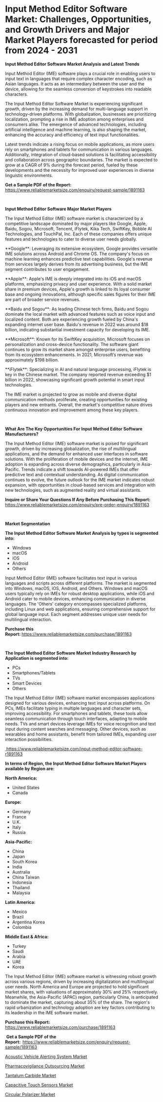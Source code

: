 <p><h1>Input Method Editor Software Market: Challenges, Opportunities, and Growth Drivers and Major Market Players forecasted for period from 2024 - 2031</h1></p><p><strong>Input Method Editor Software Market Analysis and Latest Trends</strong></p>
<p><p>Input Method Editor (IME) software plays a crucial role in enabling users to input text in languages that require complex character encoding, such as Asian languages. It acts as an intermediary between the user and the device, allowing for the seamless conversion of keystrokes into readable characters. </p><p>The Input Method Editor Software Market is experiencing significant growth, driven by the increasing demand for multi-language support in technology-driven platforms. With globalization, businesses are prioritizing localization, prompting a rise in IME adoption among enterprises and consumers alike. The emergence of advanced technologies, including artificial intelligence and machine learning, is also shaping the market, enhancing the accuracy and efficiency of text input functionalities.</p><p>Latest trends indicate a rising focus on mobile applications, as more users rely on smartphones and tablets for communication in various languages. Additionally, integration of cloud-based solutions is facilitating accessibility and collaboration across geographic boundaries. The market is expected to grow at a CAGR of 9% during the forecast period, fueled by these developments and the necessity for improved user experiences in diverse linguistic environments.</p></p>
<p><strong>Get a Sample PDF of the Report:&nbsp;</strong> <a href="https://www.reliablemarketsize.com/enquiry/request-sample/1891163?utm_campaign=1590&utm_medium=2&utm_source=Github&utm_content=ia&utm_term=30102024&utm_id=input-method-editor-software">https://www.reliablemarketsize.com/enquiry/request-sample/1891163</a></p>
<p>&nbsp;</p>
<p><strong>Input Method Editor Software Major Market Players</strong></p>
<p><p>The Input Method Editor (IME) software market is characterized by a competitive landscape dominated by major players like Google, Apple, Baidu, Sogou, Microsoft, Tencent, iFlytek, Kika Tech, SwiftKey, Bobble AI Technologies, and TouchPal, Inc. Each of these companies offers unique features and technologies to cater to diverse user needs globally.</p><p>**Google**: Leveraging its extensive ecosystem, Google provides versatile IME solutions across Android and Chrome OS. The company's focus on machine learning enhances predictive text capabilities. Google's revenue from services largely derives from its advertising business, but the IME segment contributes to user engagement.</p><p>**Apple**: Apple's IME is deeply integrated into its iOS and macOS platforms, emphasizing privacy and user experience. With a solid market share in premium devices, Apple's growth is linked to its loyal consumer base and ongoing innovations, although specific sales figures for their IME are part of broader service revenues.</p><p>**Baidu and Sogou**: As leading Chinese tech firms, Baidu and Sogou dominate the local market with advanced features such as voice input and localized content. Both are experiencing growth fueled by China's expanding internet user base. Baidu's revenue in 2022 was around $18 billion, indicating substantial investment capacity for developing its IME.</p><p>**Microsoft**: Known for its SwiftKey acquisition, Microsoft focuses on personalization and cross-device functionality. The software giant continues to grow its market share amongst enterprise users, benefiting from its ecosystem enhancements. In 2021, Microsoft’s revenue was approximately $198 billion.</p><p>**iFlytek**: Specializing in AI and natural language processing, iFlytek is key in the Chinese market. The company reported revenue exceeding $1 billion in 2022, showcasing significant growth potential in smart input technologies.</p><p>The IME market is projected to grow as mobile and diverse digital communication methods proliferate, creating opportunities for existing players and new entrants. Overall, the market's competitive nature drives continuous innovation and improvement among these key players.</p></p>
<p>&nbsp;</p>
<p><strong>What Are The Key Opportunities For Input Method Editor Software Manufacturers?</strong></p>
<p><p>The Input Method Editor (IME) software market is poised for significant growth, driven by increasing globalization, the rise of multilingual applications, and the demand for enhanced user interfaces in software solutions. With the proliferation of mobile devices and the internet, IME adoption is expanding across diverse demographics, particularly in Asia-Pacific. Trends indicate a shift towards AI-powered IMEs that offer predictive text and contextual understanding. As digital communication continues to evolve, the future outlook for the IME market indicates robust expansion, with opportunities in cloud-based services and integration with new technologies, such as augmented reality and virtual assistants.</p></p>
<p><strong>Inquire or Share Your Questions If Any Before Purchasing This Report:</strong> <a href="https://www.reliablemarketsize.com/enquiry/pre-order-enquiry/1891163?utm_campaign=1590&utm_medium=2&utm_source=Github&utm_content=ia&utm_term=30102024&utm_id=input-method-editor-software">https://www.reliablemarketsize.com/enquiry/pre-order-enquiry/1891163</a></p>
<p>&nbsp;</p>
<p><strong>Market Segmentation</strong></p>
<p><strong>The Input Method Editor Software Market Analysis by types is segmented into:</strong></p>
<p><ul><li>Windows</li><li>macOS</li><li>iOS</li><li>Android</li><li>Others</li></ul></p>
<p><p>Input Method Editor (IME) software facilitates text input in various languages and scripts across different platforms. The market is segmented into Windows, macOS, iOS, Android, and Others. Windows and macOS users typically rely on IMEs for robust desktop applications, while iOS and Android cater to mobile devices, enhancing communication in diverse languages. The 'Others' category encompasses specialized platforms, including Linux and web applications, ensuring comprehensive support for global language input. Each segment addresses unique user needs for multilingual interaction.</p></p>
<p><strong>Purchase this Report:&nbsp;</strong><a href="https://www.reliablemarketsize.com/purchase/1891163?utm_campaign=1590&utm_medium=2&utm_source=Github&utm_content=ia&utm_term=30102024&utm_id=input-method-editor-software">https://www.reliablemarketsize.com/purchase/1891163</a></p>
<p>&nbsp;</p>
<p><strong>The Input Method Editor Software Market Industry Research by Application is segmented into:</strong></p>
<p><ul><li>PCs</li><li>Smartphones/Tablets</li><li>TVs</li><li>Smart Devices</li><li>Others</li></ul></p>
<p><p>The Input Method Editor (IME) software market encompasses applications designed for various devices, enhancing text input across platforms. On PCs, IMEs facilitate typing in multiple languages and character sets, improving accessibility. For smartphones and tablets, these tools allow seamless communication through touch interfaces, adapting to mobile needs. TVs and smart devices leverage IMEs for voice recognition and text input during content searches and messaging. Other devices, such as wearables and home assistants, benefit from tailored IMEs, expanding user interaction possibilities.</p></p>
<p><a href="https://www.reliablemarketsize.com/input-method-editor-software-r1891163?utm_campaign=1590&utm_medium=2&utm_source=Github&utm_content=ia&utm_term=30102024&utm_id=input-method-editor-software">&nbsp;https://www.reliablemarketsize.com/input-method-editor-software-r1891163</a></p>
<p><strong>In terms of Region, the Input Method Editor Software Market Players available by Region are:</strong></p>
<p>
    <p> <strong> North America: </strong>
        <ul>
            <li>United States</li>
            <li>Canada</li>
        </ul>
        </p> 
    <p> <strong> Europe: </strong>
        <ul>
            <li>Germany</li>
            <li>France</li>
            <li>U.K.</li>
            <li>Italy</li>
            <li>Russia</li>
        </ul>
        </p> 
    <p> <strong> Asia-Pacific: </strong>
        <ul>
            <li>China</li>
            <li>Japan</li>
            <li>South Korea</li>
            <li>India</li>
            <li>Australia</li>
            <li>China Taiwan</li>
            <li>Indonesia</li>
            <li>Thailand</li>
            <li>Malaysia</li>
        </ul>
        </p> 
    <p> <strong> Latin America: </strong>
        <ul>
            <li>Mexico</li>
            <li>Brazil</li>
            <li>Argentina Korea</li>
            <li>Colombia</li>
        </ul>
        </p> 
    <p> <strong> Middle East & Africa: </strong>
        <ul>
            <li>Turkey</li>
            <li>Saudi</li>
            <li>Arabia</li>
            <li>UAE</li>
            <li>Korea</li>
        </ul>
    </p>
    </p>
<p><p>The Input Method Editor (IME) software market is witnessing robust growth across various regions, driven by increasing digitalization and multilingual user needs. North America and Europe are projected to hold significant market shares, with valuations of approximately 30% and 25% respectively. Meanwhile, the Asia-Pacific (APAC) region, particularly China, is anticipated to dominate the market, capturing about 35% of the share. The region's rapid urbanization and technology adoption are key factors contributing to its leadership in the IME software market.</p></p>
<p><strong>Purchase this Report: </strong><a href="https://www.reliablemarketsize.com/purchase/1891163?utm_campaign=1590&utm_medium=2&utm_source=Github&utm_content=ia&utm_term=30102024&utm_id=input-method-editor-software">https://www.reliablemarketsize.com/purchase/1891163</a></p>
<p>&nbsp;<strong>Get a Sample PDF of the Report:&nbsp;&nbsp;</strong><a href="https://www.reliablemarketsize.com/enquiry/request-sample/1891163?utm_campaign=1590&utm_medium=2&utm_source=Github&utm_content=ia&utm_term=30102024&utm_id=input-method-editor-software">https://www.reliablemarketsize.com/enquiry/request-sample/1891163</a></p>
<p><strong></strong></p>
<p><p><a href="https://www.linkedin.com/pulse/acoustic-vehicle-alerting-system-market-global-share-lo1me?utm_campaign=1590&utm_medium=2&utm_source=Github&utm_content=ia&utm_term=30102024&utm_id=input-method-editor-software">Acoustic Vehicle Alerting System Market</a></p><p><a href="https://www.linkedin.com/pulse/pharmacovigilance-outsourcing-market-global-regional-ursac?utm_campaign=1590&utm_medium=2&utm_source=Github&utm_content=ia&utm_term=30102024&utm_id=input-method-editor-software">Pharmacovigilance Outsourcing Market</a></p><p><a href="https://www.linkedin.com/pulse/tantalum-carbide-market-overview-global-trends-future-prospects-lsiee?utm_campaign=1590&utm_medium=2&utm_source=Github&utm_content=ia&utm_term=30102024&utm_id=input-method-editor-software">Tantalum Carbide Market</a></p><p><a href="https://www.linkedin.com/pulse/navigating-capacitive-touch-sensors-market-expert-analysis-3fyme?utm_campaign=1590&utm_medium=2&utm_source=Github&utm_content=ia&utm_term=30102024&utm_id=input-method-editor-software">Capacitive Touch Sensors Market</a></p><p><a href="https://www.linkedin.com/pulse/circular-polarizer-market-size-share-analysis-growth-trends-ztffe?utm_campaign=1590&utm_medium=2&utm_source=Github&utm_content=ia&utm_term=30102024&utm_id=input-method-editor-software">Circular Polarizer Market</a></p></p>